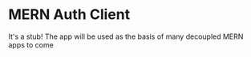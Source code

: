 # MERN Auth Client

It's a stub! The app will be used as the basis of many decoupled MERN apps to come